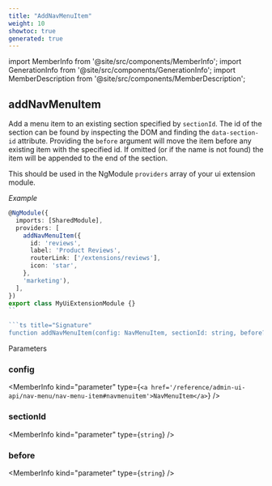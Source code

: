 ```yaml
---
title: "AddNavMenuItem"
weight: 10
showtoc: true
generated: true
---
```

<!-- This file was generated from the Vendure source. Do not modify. Instead, re-run the "docs:build" script -->
import MemberInfo from '@site/src/components/MemberInfo';
import GenerationInfo from '@site/src/components/GenerationInfo';
import MemberDescription from '@site/src/components/MemberDescription';


## addNavMenuItem

<GenerationInfo sourceFile="packages/admin-ui/src/lib/core/src/providers/nav-builder/nav-builder.service.ts" sourceLine="84" packageName="@vendure/admin-ui" />

Add a menu item to an existing section specified by `sectionId`. The id of the section
can be found by inspecting the DOM and finding the `data-section-id` attribute.
Providing the `before` argument will move the item before any existing item with the specified id.
If omitted (or if the name is not found) the item will be appended to the
end of the section.

This should be used in the NgModule `providers` array of your ui extension module.

*Example*

```ts
@NgModule({
  imports: [SharedModule],
  providers: [
    addNavMenuItem({
      id: 'reviews',
      label: 'Product Reviews',
      routerLink: ['/extensions/reviews'],
      icon: 'star',
    },
    'marketing'),
  ],
})
export class MyUiExtensionModule {}
``

```ts title="Signature"
function addNavMenuItem(config: NavMenuItem, sectionId: string, before?: string): Provider
```
Parameters

### config

<MemberInfo kind="parameter" type={`<a href='/reference/admin-ui-api/nav-menu/nav-menu-item#navmenuitem'>NavMenuItem</a>`} />

### sectionId

<MemberInfo kind="parameter" type={`string`} />

### before

<MemberInfo kind="parameter" type={`string`} />

